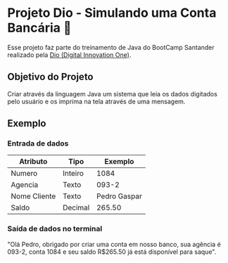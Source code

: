 # Projeto Dio - Simulando uma Conta Bancária 🏦
Esse projeto faz parte do treinamento de Java do BootCamp Santander realizado pela [Dio (Digital Innovation One)](https://web.dio.me/track/santander-bootcamp-2023-backend-java/).

## Objetivo do Projeto 
Criar através da linguagem Java um sistema que leia os dados digitados pelo usuário e os imprima na tela através de uma mensagem.

## Exemplo
### Entrada de dados
| Atributo  | Tipo     | Exemplo   
| --------- | ---------| ------- 
| Numero    | Inteiro  | 1084 
| Agencia   | Texto    | 093-2
| Nome Cliente | Texto | Pedro Gaspar
| Saldo | Decimal | 265.50

### Saída de dados no terminal
"Olá Pedro, obrigado por criar uma conta em nosso banco, sua agência é 093-2, conta 1084 e seu saldo R$265.50 já está disponível para saque".
